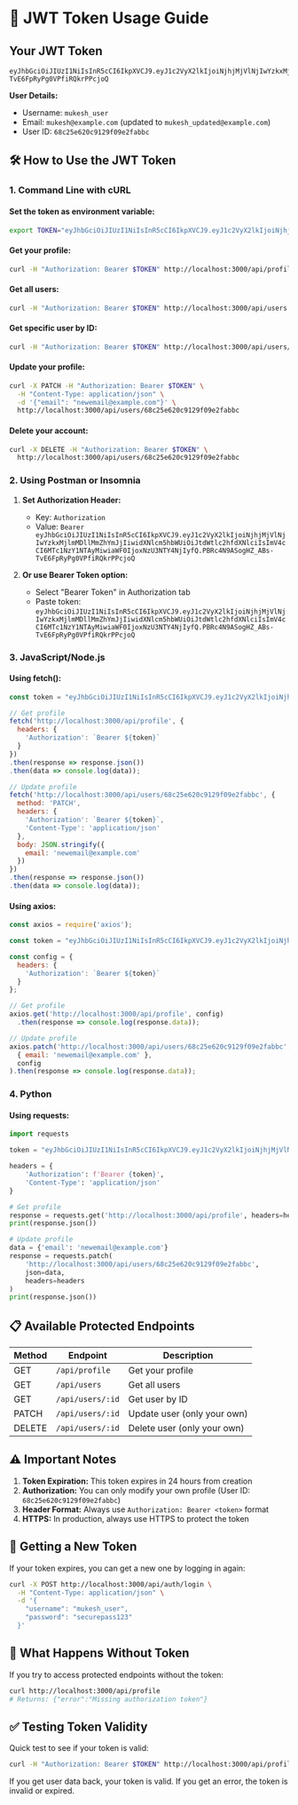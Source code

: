 # 🔐 JWT Token Usage Guide

## Your JWT Token
```
eyJhbGciOiJIUzI1NiIsInR5cCI6IkpXVCJ9.eyJ1c2VyX2lkIjoiNjhjMjVlNjIwYzkxMjlmMDllMmZhYmJjIiwidXNlcm5hbWUiOiJtdWtlc2hfdXNlciIsImV4cCI6MTc1NzY1NTAyMiwiaWF0IjoxNzU3NTY4NjIyfQ.PBRc4N9ASogHZ_ABs-TvE6FpRyPg0VPfiRQkrPPcjoQ
```

**User Details:**
- Username: `mukesh_user`
- Email: `mukesh@example.com` (updated to `mukesh_updated@example.com`)
- User ID: `68c25e620c9129f09e2fabbc`

## 🛠 How to Use the JWT Token

### 1. Command Line with cURL

#### Set the token as environment variable:
```bash
export TOKEN="eyJhbGciOiJIUzI1NiIsInR5cCI6IkpXVCJ9.eyJ1c2VyX2lkIjoiNjhjMjVlNjIwYzkxMjlmMDllMmZhYmJjIiwidXNlcm5hbWUiOiJtdWtlc2hfdXNlciIsImV4cCI6MTc1NzY1NTAyMiwiaWF0IjoxNzU3NTY4NjIyfQ.PBRc4N9ASogHZ_ABs-TvE6FpRyPg0VPfiRQkrPPcjoQ"
```

#### Get your profile:
```bash
curl -H "Authorization: Bearer $TOKEN" http://localhost:3000/api/profile
```

#### Get all users:
```bash
curl -H "Authorization: Bearer $TOKEN" http://localhost:3000/api/users
```

#### Get specific user by ID:
```bash
curl -H "Authorization: Bearer $TOKEN" http://localhost:3000/api/users/68c25e620c9129f09e2fabbc
```

#### Update your profile:
```bash
curl -X PATCH -H "Authorization: Bearer $TOKEN" \
  -H "Content-Type: application/json" \
  -d '{"email": "newemail@example.com"}' \
  http://localhost:3000/api/users/68c25e620c9129f09e2fabbc
```

#### Delete your account:
```bash
curl -X DELETE -H "Authorization: Bearer $TOKEN" \
  http://localhost:3000/api/users/68c25e620c9129f09e2fabbc
```

### 2. Using Postman or Insomnia

1. **Set Authorization Header:**
   - Key: `Authorization`
   - Value: `Bearer eyJhbGciOiJIUzI1NiIsInR5cCI6IkpXVCJ9.eyJ1c2VyX2lkIjoiNjhjMjVlNjIwYzkxMjlmMDllMmZhYmJjIiwidXNlcm5hbWUiOiJtdWtlc2hfdXNlciIsImV4cCI6MTc1NzY1NTAyMiwiaWF0IjoxNzU3NTY4NjIyfQ.PBRc4N9ASogHZ_ABs-TvE6FpRyPg0VPfiRQkrPPcjoQ`

2. **Or use Bearer Token option:**
   - Select "Bearer Token" in Authorization tab
   - Paste token: `eyJhbGciOiJIUzI1NiIsInR5cCI6IkpXVCJ9.eyJ1c2VyX2lkIjoiNjhjMjVlNjIwYzkxMjlmMDllMmZhYmJjIiwidXNlcm5hbWUiOiJtdWtlc2hfdXNlciIsImV4cCI6MTc1NzY1NTAyMiwiaWF0IjoxNzU3NTY4NjIyfQ.PBRc4N9ASogHZ_ABs-TvE6FpRyPg0VPfiRQkrPPcjoQ`

### 3. JavaScript/Node.js

#### Using fetch():
```javascript
const token = "eyJhbGciOiJIUzI1NiIsInR5cCI6IkpXVCJ9.eyJ1c2VyX2lkIjoiNjhjMjVlNjIwYzkxMjlmMDllMmZhYmJjIiwidXNlcm5hbWUiOiJtdWtlc2hfdXNlciIsImV4cCI6MTc1NzY1NTAyMiwiaWF0IjoxNzU3NTY4NjIyfQ.PBRc4N9ASogHZ_ABs-TvE6FpRyPg0VPfiRQkrPPcjoQ";

// Get profile
fetch('http://localhost:3000/api/profile', {
  headers: {
    'Authorization': `Bearer ${token}`
  }
})
.then(response => response.json())
.then(data => console.log(data));

// Update profile
fetch('http://localhost:3000/api/users/68c25e620c9129f09e2fabbc', {
  method: 'PATCH',
  headers: {
    'Authorization': `Bearer ${token}`,
    'Content-Type': 'application/json'
  },
  body: JSON.stringify({
    email: 'newemail@example.com'
  })
})
.then(response => response.json())
.then(data => console.log(data));
```

#### Using axios:
```javascript
const axios = require('axios');

const token = "eyJhbGciOiJIUzI1NiIsInR5cCI6IkpXVCJ9.eyJ1c2VyX2lkIjoiNjhjMjVlNjIwYzkxMjlmMDllMmZhYmJjIiwidXNlcm5hbWUiOiJtdWtlc2hfdXNlciIsImV4cCI6MTc1NzY1NTAyMiwiaWF0IjoxNzU3NTY4NjIyfQ.PBRc4N9ASogHZ_ABs-TvE6FpRyPg0VPfiRQkrPPcjoQ";

const config = {
  headers: {
    'Authorization': `Bearer ${token}`
  }
};

// Get profile
axios.get('http://localhost:3000/api/profile', config)
  .then(response => console.log(response.data));

// Update profile
axios.patch('http://localhost:3000/api/users/68c25e620c9129f09e2fabbc', 
  { email: 'newemail@example.com' }, 
  config
).then(response => console.log(response.data));
```

### 4. Python

#### Using requests:
```python
import requests

token = "eyJhbGciOiJIUzI1NiIsInR5cCI6IkpXVCJ9.eyJ1c2VyX2lkIjoiNjhjMjVlNjIwYzkxMjlmMDllMmZhYmJjIiwidXNlcm5hbWUiOiJtdWtlc2hfdXNlciIsImV4cCI6MTc1NzY1NTAyMiwiaWF0IjoxNzU3NTY4NjIyfQ.PBRc4N9ASogHZ_ABs-TvE6FpRyPg0VPfiRQkrPPcjoQ"

headers = {
    'Authorization': f'Bearer {token}',
    'Content-Type': 'application/json'
}

# Get profile
response = requests.get('http://localhost:3000/api/profile', headers=headers)
print(response.json())

# Update profile
data = {'email': 'newemail@example.com'}
response = requests.patch(
    'http://localhost:3000/api/users/68c25e620c9129f09e2fabbc', 
    json=data, 
    headers=headers
)
print(response.json())
```

## 📋 Available Protected Endpoints

| Method | Endpoint | Description |
|--------|----------|-------------|
| GET | `/api/profile` | Get your profile |
| GET | `/api/users` | Get all users |
| GET | `/api/users/:id` | Get user by ID |
| PATCH | `/api/users/:id` | Update user (only your own) |
| DELETE | `/api/users/:id` | Delete user (only your own) |

## ⚠️ Important Notes

1. **Token Expiration:** This token expires in 24 hours from creation
2. **Authorization:** You can only modify your own profile (User ID: `68c25e620c9129f09e2fabbc`)
3. **Header Format:** Always use `Authorization: Bearer <token>` format
4. **HTTPS:** In production, always use HTTPS to protect the token

## 🔄 Getting a New Token

If your token expires, you can get a new one by logging in again:

```bash
curl -X POST http://localhost:3000/api/auth/login \
  -H "Content-Type: application/json" \
  -d '{
    "username": "mukesh_user",
    "password": "securepass123"
  }'
```

## 🚫 What Happens Without Token

If you try to access protected endpoints without the token:

```bash
curl http://localhost:3000/api/profile
# Returns: {"error":"Missing authorization token"}
```

## ✅ Testing Token Validity

Quick test to see if your token is valid:
```bash
curl -H "Authorization: Bearer $TOKEN" http://localhost:3000/api/profile
```

If you get user data back, your token is valid. If you get an error, the token is invalid or expired.
